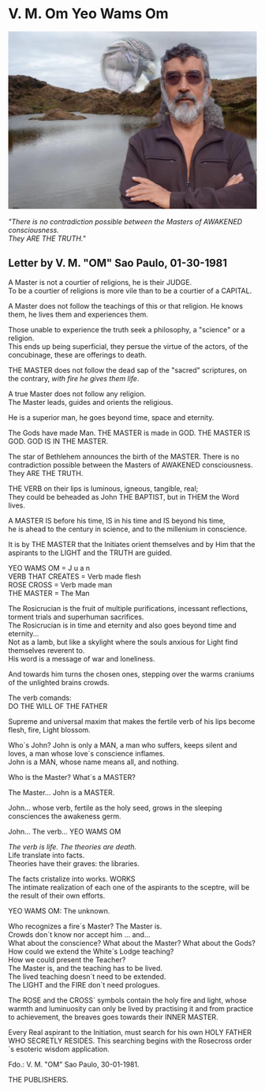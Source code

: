 # V. M. Om Yeo Wams Om

![Master with kondor](/assets/img/master_with_kondor.jpg)

_"There is no contradiction possible between the Masters of AWAKENED consciousness.  
They ARE THE TRUTH."_  

## Letter by V. M. "OM" Sao Paulo, 01-30-1981

A Master is not a courtier of religions, he is their JUDGE.  
To be a courtier of religions is more vile than to be a courtier of a CAPITAL.  

A Master does not follow the teachings of this or that religion. He knows them, he lives them and experiences them.  

Those unable to experience the truth seek a philosophy, a "science" or a religion.  
This ends up being superficial, they persue the virtue of the actors, of the concubinage, these are offerings to death.  

THE MASTER does not follow the dead sap of the "sacred" scriptures, on the contrary, _with fire he gives them life_.  

A true Master does not follow any religion.  
The Master leads, guides and orients the religious.  

He is a superior man, he goes beyond time, space and eternity.  

The Gods have made Man. THE MASTER is made in GOD. THE MASTER IS GOD. GOD IS IN THE MASTER.  

The star of Bethlehem announces the birth of the MASTER. There is no contradiction possible between the Masters of AWAKENED consciousness.  
They ARE THE TRUTH.  

THE VERB on their lips is luminous, igneous, tangible, real;  
They could be beheaded as John THE BAPTIST, but in THEM the Word lives.  

A MASTER IS before his time, IS in his time and IS beyond his time,  
he is ahead to the century in science, and to the millenium in conscience.  

It is by THE MASTER that the Initiates orient themselves and by Him that the aspirants to the LIGHT and the TRUTH are guided.  

YEO WAMS OM = J u a n  
VERB THAT CREATES = Verb made flesh  
ROSE CROSS = Verb made man  
THE MASTER = The Man  

The Rosicrucian is the fruit of multiple purifications, incessant reflections, torment trials and superhuman sacrifices.  
The Rosicrucian is in time and eternity and also goes beyond time and eternity...  
Not as a lamb, but like a skylight where the souls anxious for Light find themselves reverent to.  
His word is a message of war and loneliness.  

And towards him turns the chosen ones, stepping over the warms craniums of the unlighted brains crowds.  

The verb comands:  
DO THE WILL OF THE FATHER  

Supreme and universal maxim that makes the fertile verb of his lips become flesh, fire, Light blossom.

Who´s John? John is only a MAN, a man who suffers, keeps silent and loves, a man whose love´s conscience inflames.  
John is a MAN, whose name means all, and nothing.  

Who is the Master? What´s a MASTER?  

The Master... John is a MASTER.  

John... whose verb, fertile as the holy seed, grows in the sleeping consciences the awakeness germ.  

John... The verb... YEO WAMS OM  

_The verb is life. The theories are death._  
Life translate into facts.  
Theories have their graves: the libraries.  

The facts cristalize into works. WORKS  
The intimate realization of each one of the aspirants to the sceptre, will be the result of their own efforts.  

YEO WAMS OM: The unknown.  

Who recognizes a fire´s Master? The Master is.  
Crowds don´t know nor accept him ... and...  
What about the conscience? What about the Master? What about the Gods?  
How could we extend the White´s Lodge teaching?  
How we could present the Teacher?  
The Master is, and the teaching has to be lived.  
The lived teaching doesn´t need to be extended.  
The LIGHT and the FIRE don´t need prologues.  

The ROSE and the CROSS´ symbols contain the holy fire and light, whose warmth and luminuosity can only be lived by practising it and from practice to achievement, the breaves goes towards their INNER  MASTER.  

Every Real aspirant to the Initiation, must search for his own HOLY FATHER WHO SECRETLY RESIDES. This searching begins with the Rosecross order´s esoteric wisdom application.  

Fdo.: V. M. "OM" Sao Paulo, 30-01-1981.  

THE PUBLISHERS.  
